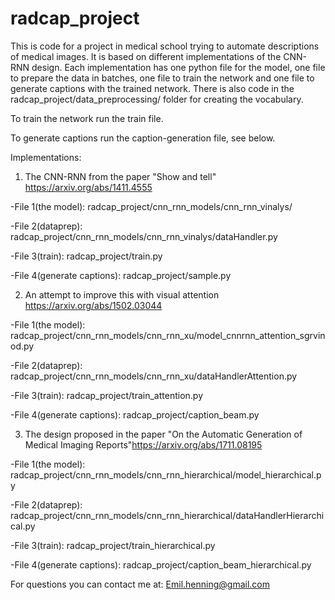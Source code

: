 # radcap_project
This is code for a project in medical school trying to automate descriptions of medical images. 
It is based on different implementations of the CNN-RNN design. Each implementation has one python file for the model, one file to prepare the data in batches, one file to train the network and one file to generate captions with the trained network. 
There is also code in the radcap_project/data_preprocessing/ folder for creating the vocabulary.

To train the network run the train file.

To generate captions run the caption-generation file, see below. 

Implementations:
1. The CNN-RNN from the paper "Show and tell" https://arxiv.org/abs/1411.4555

-File 1(the model): radcap_project/cnn_rnn_models/cnn_rnn_vinalys/

-File 2(dataprep): radcap_project/cnn_rnn_models/cnn_rnn_vinalys/dataHandler.py

-File 3(train): radcap_project/train.py

-File 4(generate captions): radcap_project/sample.py

2. An attempt to improve this with visual attention https://arxiv.org/abs/1502.03044

-File 1(the model): radcap_project/cnn_rnn_models/cnn_rnn_xu/model_cnnrnn_attention_sgrvinod.py

-File 2(dataprep): radcap_project/cnn_rnn_models/cnn_rnn_xu/dataHandlerAttention.py

-File 3(train): radcap_project/train_attention.py

-File 4(generate captions): radcap_project/caption_beam.py

3. The design proposed in the paper "On the Automatic Generation of Medical Imaging Reports"https://arxiv.org/abs/1711.08195

-File 1(the model): radcap_project/cnn_rnn_models/cnn_rnn_hierarchical/model_hierarchical.py

-File 2(dataprep): radcap_project/cnn_rnn_models/cnn_rnn_hierarchical/dataHandlerHierarchical.py

-File 3(train): radcap_project/train_hierarchical.py

-File 4(generate captions): radcap_project/caption_beam_hierarchical.py
  
  
For questions you can contact me at:
Emil.henning@gmail.com
